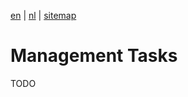 [en](\en\frocole_tasks_administrator) | [nl](\nl\frocole_tasks_administrator) | [sitemap](\en\sitemap)

# Management Tasks

TODO
